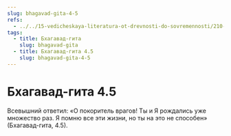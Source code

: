 ```yaml
---
slug: bhagavad-gita-4-5
refs:
  - ../../15-vedicheskaya-literatura-ot-drevnosti-do-sovremennosti/210-1981-03-03-b2-duhovnaya-literatura-eto-vdohnovenie-iz-vysshego-mira.md
tags:
  - title: Бхагавад-гита
    slug: bhagavad-gita
  - title: Бхагавад-гита 4.5
    slug: bhagavad-gita-4-5
---
```


# Бхагавад-гита 4.5

Всевышний ответил: «О покоритель врагов! Ты и Я рождались уже множество раз. Я помню все эти жизни, но ты на это не способен» (Бхагавад-гита, 4.5).

